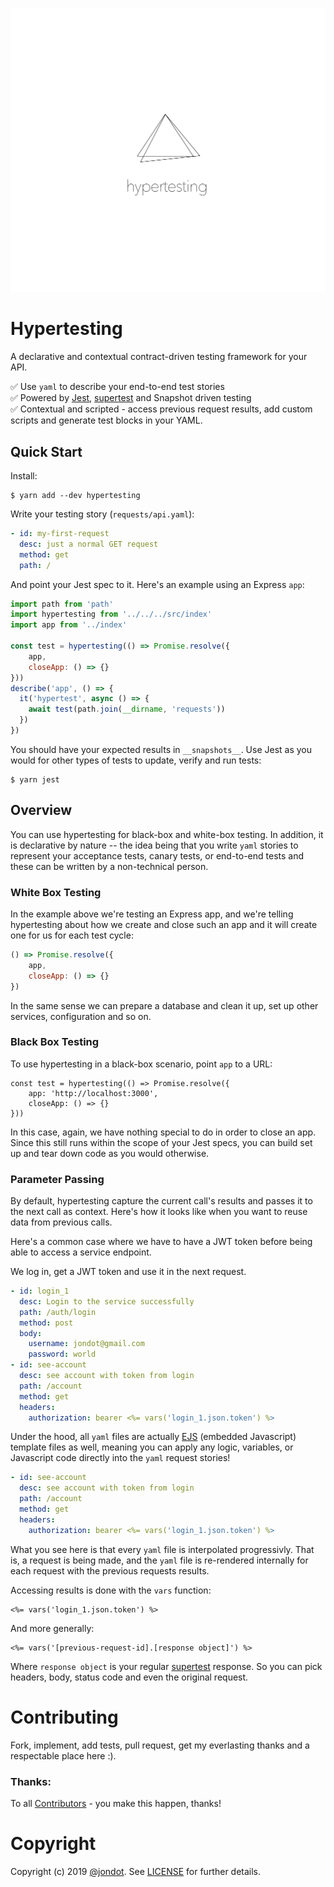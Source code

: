 ![](media/cover.png)

# Hypertesting

A declarative and contextual contract-driven testing framework for your API.

✅ Use `yaml` to describe your end-to-end test stories  
✅ Powered by [Jest](https://jestjs.io), [supertest](https://github.com/visionmedia/supertest) and Snapshot driven testing  
✅ Contextual and scripted - access previous request results, add custom scripts and generate test blocks in your YAML.  


## Quick Start

Install:

```
$ yarn add --dev hypertesting
```

Write your testing story (`requests/api.yaml`):

```yaml
- id: my-first-request
  desc: just a normal GET request
  method: get
  path: /
```

And point your Jest spec to it. Here's an example using an Express `app`:

```js
import path from 'path'
import hypertesting from '../../../src/index'
import app from '../index'

const test = hypertesting(() => Promise.resolve({ 
    app, 
    closeApp: () => {} 
}))
describe('app', () => {
  it('hypertest', async () => {
    await test(path.join(__dirname, 'requests'))
  })
})
```

You should have your expected results in `__snapshots__`. Use Jest as you would for other types of tests to update, verify and run tests:

```
$ yarn jest
```

## Overview

You can use hypertesting for black-box and white-box testing. In addition, it is declarative by nature -- the idea being that you write `yaml` stories to represent your acceptance tests, canary tests, or end-to-end tests and these can be written by a non-technical person.


### White Box Testing


In the example above we're testing an Express app, and we're telling hypertesting about how we create and close such an app and it will create one for us for each test cycle:

```js
() => Promise.resolve({ 
    app, 
    closeApp: () => {} 
})
```

In the same sense we can prepare a database and clean it up, set up other services, configuration and so on.

### Black Box Testing

To use hypertesting in a black-box scenario, point `app` to a URL:

```
const test = hypertesting(() => Promise.resolve({ 
    app: 'http://localhost:3000', 
    closeApp: () => {} 
}))
```

In this case, again, we have nothing special to do in order to close an app. Since this still runs within the scope of your Jest specs, you can build set up and tear down code as you would otherwise.


### Parameter Passing

By default, hypertesting capture the current call's results and passes it to the next call as context. Here's how it looks like when you want to reuse data from previous calls.

Here's a common case where we have to have a JWT token before being able to access a service endpoint. 

We log in, get a JWT token and use it in the next request.

```yaml
- id: login_1
  desc: Login to the service successfully
  path: /auth/login
  method: post
  body:
    username: jondot@gmail.com
    password: world
- id: see-account
  desc: see account with token from login
  path: /account
  method: get
  headers:
    authorization: bearer <%= vars('login_1.json.token') %>
```

Under the hood, all `yaml` files are actually [EJS](https://ejs.co) (embedded Javascript) template files as well, meaning you can apply any logic, variables, or Javascript code directly into the `yaml` request stories!

```yaml
- id: see-account
  desc: see account with token from login
  path: /account
  method: get
  headers:
    authorization: bearer <%= vars('login_1.json.token') %>
```

What you see here is that every `yaml` file is interpolated progressivly. That is, a request is being made, and the `yaml` file is re-rendered internally for each request with the previous requests results.

Accessing results is done with the `vars` function:

```
<%= vars('login_1.json.token') %>
```

And more generally:


```
<%= vars('[previous-request-id].[response object]') %>
```

Where `response object` is your regular [supertest](https://github.com/visionmedia/supertest) response. So you can pick headers, body, status code and even the original request.






# Contributing

Fork, implement, add tests, pull request, get my everlasting thanks and a respectable place here :).

### Thanks:

To all [Contributors](https://github.com/jondot/hypertesting/graphs/contributors) - you make this happen, thanks!

# Copyright

Copyright (c) 2019 [@jondot](http://twitter.com/jondot). See [LICENSE](LICENSE.txt) for further details.
